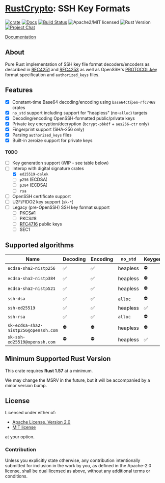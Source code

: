 # [RustCrypto]: SSH Key Formats

[![crate][crate-image]][crate-link]
[![Docs][docs-image]][docs-link]
[![Build Status][build-image]][build-link]
![Apache2/MIT licensed][license-image]
![Rust Version][rustc-image]
[![Project Chat][chat-image]][chat-link]

[Documentation][docs-link]

## About

Pure Rust implementation of SSH key file format decoders/encoders as described
in [RFC4251] and [RFC4253] as well as OpenSSH's [PROTOCOL.key] format
specification  and `authorized_keys` files.

## Features

- [x] Constant-time Base64 decoding/encoding using `base64ct`/`pem-rfc7468` crates
- [x] `no_std` support including support for "heapless" (no-`alloc`) targets
- [x] Decoding/encoding OpenSSH-formatted public/private keys
- [x] Private key encryption/decryption (`bcrypt-pbkdf` + `aes256-ctr` only)
- [x] Fingerprint support (SHA-256 only)
- [x] Parsing `authorized_keys` files
- [x] Built-in zeroize support for private keys

#### TODO

- [ ] Key generation support (WIP - see table below)
- [ ] Interop with digital signature crates
  - [x] `ed25519-dalek`
  - [ ] `p256` (ECDSA)
  - [ ] `p384` (ECDSA)
  - [ ] `rsa`
- [ ] OpenSSH certificate support
- [ ] U2F/FIDO2 key support (`sk-*`)
- [ ] Legacy (pre-OpenSSH) SSH key format support
  - [ ] PKCS#1
  - [ ] PKCS#8
  - [ ] [RFC4716] public keys
  - [ ] SEC1

## Supported algorithms

| Name                                 | Decoding | Encoding | `no_std`  | Keygen |
|--------------------------------------|----------|----------|-----------|--------|
| `ecdsa-sha2-nistp256`                | ✅        | ✅        | heapless  | ⛔️     |
| `ecdsa-sha2-nistp384`                | ✅        | ✅        | heapless  | ⛔️     |
| `ecdsa-sha2-nistp521`                | ✅        | ✅        | heapless  | ⛔️     |
| `ssh-dsa`                            | ✅        | ✅        | `alloc` ️ | ⛔      |
| `ssh-ed25519`                        | ✅        | ✅        | heapless  | ✅️     |
| `ssh-rsa`                            | ✅        | ✅        | `alloc`   | ⛔️     |
| `sk-ecdsa-sha2-nistp256@openssh.com` | ⛔        | ⛔        | heapless  | ⛔️     |
| `sk-ssh-ed25519@openssh.com`         | ⛔        | ⛔        | heapless  | ✅️     |

## Minimum Supported Rust Version

This crate requires **Rust 1.57** at a minimum.

We may change the MSRV in the future, but it will be accompanied by a minor
version bump.

## License

Licensed under either of:

 * [Apache License, Version 2.0](http://www.apache.org/licenses/LICENSE-2.0)
 * [MIT license](http://opensource.org/licenses/MIT)

at your option.

### Contribution

Unless you explicitly state otherwise, any contribution intentionally submitted
for inclusion in the work by you, as defined in the Apache-2.0 license, shall be
dual licensed as above, without any additional terms or conditions.

[//]: # (badges)

[crate-image]: https://img.shields.io/crates/v/ssh-key.svg
[crate-link]: https://crates.io/crates/ssh-key
[docs-image]: https://docs.rs/ssh-key/badge.svg
[docs-link]: https://docs.rs/ssh-key/
[license-image]: https://img.shields.io/badge/license-Apache2.0/MIT-blue.svg
[rustc-image]: https://img.shields.io/badge/rustc-1.57+-blue.svg
[chat-image]: https://img.shields.io/badge/zulip-join_chat-blue.svg
[chat-link]: https://rustcrypto.zulipchat.com/#narrow/stream/300570-formats
[build-image]: https://github.com/RustCrypto/formats/actions/workflows/ssh-key.yml/badge.svg
[build-link]: https://github.com/RustCrypto/formats/actions/workflows/ssh-key.yml

[//]: # (links)

[RustCrypto]: https://github.com/rustcrypto
[RFC4251]: https://datatracker.ietf.org/doc/html/rfc4251
[RFC4253]: https://datatracker.ietf.org/doc/html/rfc4253
[RFC4716]: https://datatracker.ietf.org/doc/html/rfc4716
[PROTOCOL.key]: https://cvsweb.openbsd.org/src/usr.bin/ssh/PROTOCOL.key?annotate=HEAD
